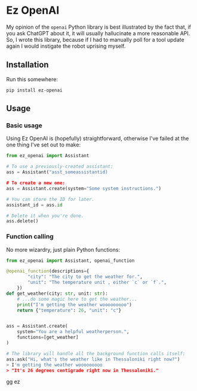 # Ez OpenAI

My opinion of the `openai` Python library is best illustrated by the fact that, if you
ask ChatGPT about it, it will usually hallucinate a more reasonable API. So, I wrote
this library, because if I had to manually poll for a tool update again I would
instigate the robot uprising myself.

## Installation

Run this somewhere:

```
pip install ez-openai
```


## Usage

### Basic usage

Using Ez OpenAI is (hopefully) straightforward, otherwise I've failed at the one thing
I've set out to make:

```python
from ez_openai import Assistant

# To use a previously-created assistant:
ass = Assistant("asst_someassistantid)

# To create a new one:
ass = Assistant.create(system="Some system instructions.")

# You can store the ID for later.
assistant_id = ass.id

# Delete it when you're done.
ass.delete()
```

### Function calling

No more wizardry, just plain Python functions:

```python
from ez_openai import Assistant, openai_function

@openai_function(descriptions={
        "city": "The city to get the weather for.",
        "unit": "The temperature unit , either `c` or `f`.",
    })
def get_weather(city: str, unit: str):
    # ...do some magic here to get the weather...
    print("I'm getting the weather wooooooooo")
    return {"temperature": 26, "unit": "c"}


ass = Assistant.create(
    system="You are a helpful weatherperson.",
    functions=[get_weather]
)

# The library will handle all the background function calls itself:
ass.ask("Hi, what's the weather like in Thessaloniki right now?")
> I'm getting the weather wooooooooo
> "It's 26 degrees centigrade right now in Thessaloniki."
```

gg ez
